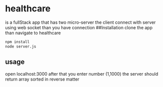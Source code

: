 # healthcare

is a fullStack app that has two micro-server the client connect with server using
web socket than you have connection
##Installation
clone the app than navigate to healthcare

```bash
npm install
node server.js
```

## usage

open localhost:3000
after that you enter number (1,1000)
the server should return array sorted in reverse matter
